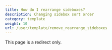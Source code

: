 ```yaml
---
title: How do I rearrange sideboxes?
description: Changing sidebox sort order 
category: template
weight: 10
url: /user/template/remove_rearrange_sideboxes
---
```


This page is a redirect only.

